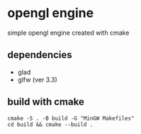 # opengl engine

simple opengl engine created with cmake

## dependencies

- glad
- glfw (ver 3.3)

## build with cmake

```
cmake -S . -B build -G "MinGW Makefiles"
cd build && cmake --build .
```
